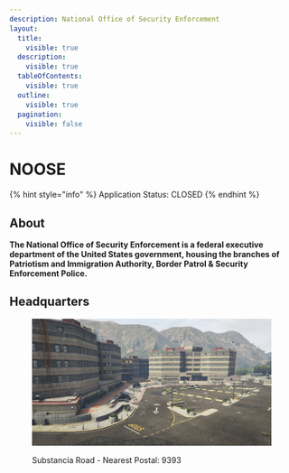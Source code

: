 ```yaml
---
description: National Office of Security Enforcement
layout:
  title:
    visible: true
  description:
    visible: true
  tableOfContents:
    visible: true
  outline:
    visible: true
  pagination:
    visible: false
---
```


# NOOSE

{% hint style="info" %}
Application Status: CLOSED
{% endhint %}

## About

**The National Office of Security Enforcement is a federal executive department of the United States government, housing the branches of Patriotism and Immigration Authority, Border Patrol & Security Enforcement Police.**

## Headquarters

<figure><img src="../../../../../.gitbook/assets/noose_hq.jpg" alt=""><figcaption><p>Substancia Road - Nearest Postal: 9393</p></figcaption></figure>
